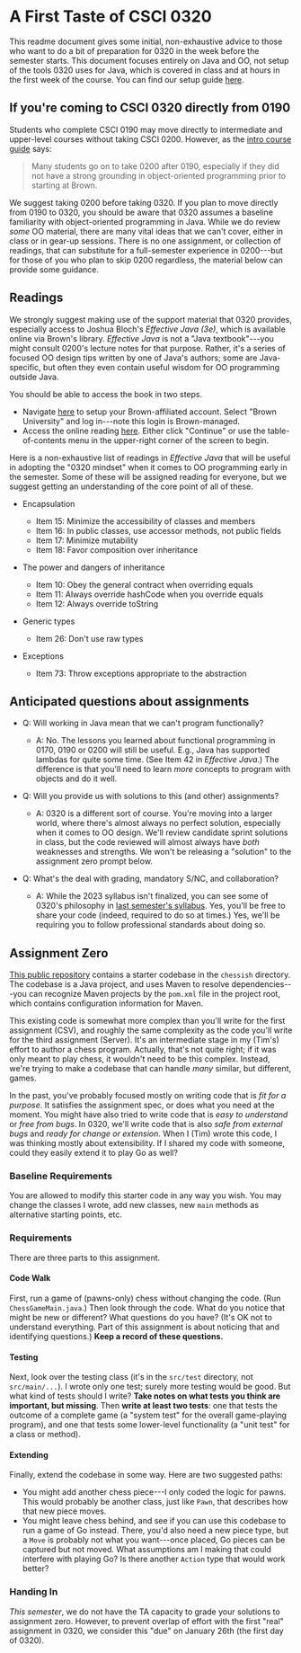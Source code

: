 # A First Taste of CSCI 0320

This readme document gives some initial, non-exhaustive advice to those who want to do a bit of preparation for 0320 in the week before the semester starts. This document focuses entirely on Java and OO, not setup of the tools 0320 uses for Java, which is covered in class and at hours in the first week of the course. You can find our setup guide [here](https://docs.google.com/document/d/1gp96MAm-hyR6Is3EBY_KU8x9EH6p8drkL4NlTvbBTj4). 

## If you're coming to CSCI 0320 directly from 0190

Students who complete CSCI 0190 may move directly to intermediate and upper-level courses without taking CSCI 0200. However, as the [intro course guide](https://cs.brown.edu/degrees/undergrad/whatcourse/) says:

>Many students go on to take 0200 after 0190, especially if they did not have a strong grounding in object-oriented programming prior to starting at Brown.

We suggest taking 0200 before taking 0320. If you plan to move directly from 0190 to 0320, you should be aware that 0320 assumes a baseline familiarity with object-oriented programming in Java. While we do review _some_ OO material, there are many vital ideas that we can't cover, either in class or in gear-up sessions. There is no one assignment, or collection of readings, that can substitute for a full-semester experience in 0200---but for those of you who plan to skip 0200 regardless, the material below can provide some guidance. 

## Readings

We strongly suggest making use of the support material that 0320 provides, especially access to Joshua Bloch's _Effective Java (3e)_, which is available online via Brown's library. _Effective Java_ is not a "Java textbook"---you might consult 0200's lecture notes for that purpose. Rather, it's a series of focused OO design tips written by one of Java's authors; some are Java-specific, but often they even contain useful wisdom for OO programming outside Java. 

You should be able to access the book in two steps. 
* Navigate [here](https://www.oreilly.com/library/view/temporary-access/) to setup your Brown-affiliated account. Select "Brown University" and log in---note this login is Brown-managed.
* Access the online reading [here](https://www.oreilly.com/library/view/effective-java-3rd/9780134686097/). Either click "Continue" or use the table-of-contents menu in the upper-right corner of the screen to begin.

Here is a non-exhaustive list of readings in _Effective Java_ that will be useful in adopting the "0320 mindset" when it comes to OO programming early in the semester. Some of these will be assigned reading for everyone, but we suggest getting an understanding of the core point of all of these.

* Encapsulation 
  * Item 15: Minimize the accessibility of classes and members
  * Item 16: In public classes, use accessor methods, not public fields
  * Item 17: Minimize mutability
  * Item 18: Favor composition over inheritance

* The power and dangers of inheritance
  * Item 10: Obey the general contract when overriding equals
  * Item 11: Always override hashCode when you override equals
  * Item 12: Always override toString

* Generic types
  * Item 26: Don't use raw types

* Exceptions
  * Item 73: Throw exceptions appropriate to the abstraction

## Anticipated questions about assignments

* Q: Will working in Java mean that we can't program functionally?
  * A: No. The lessons you learned about functional programming in 0170, 0190 or 0200 will still be useful. E.g., Java has supported lambdas for quite some time. (See Item 42 in _Effective Java_.) The difference is that you'll need to learn _more_ concepts to program with objects and do it well.

* Q: Will you provide us with solutions to this (and other) assignments?
  * A: 0320 is a different sort of course. You're moving into a larger world, where there's almost always no perfect solution, especially when it comes to OO design. We'll review candidate sprint solutions in class, but the code reviewed will almost always have _both_ weaknesses and strengths. We won't be releasing a "solution" to the assignment zero prompt below.
 
* Q: What's the deal with grading, mandatory S/NC, and collaboration? 
  * A: While the 2023 syllabus isn't finalized, you can see some of 0320's philosophy in [last semester's syllabus](https://docs.google.com/document/d/1EkgvdBmDfqNhp4gPwG2PVys8lqqsrEmQp-9U8IX-DUc). Yes, you'll be free to share your code (indeed, required to do so at times.) Yes, we'll be requiring you to follow professional standards about doing so.

## Assignment Zero

[This public repository](https://github.com/cs0320/assignment-zero) contains a starter codebase in the `chessish` directory. The codebase is a Java project, and uses Maven to resolve dependencies---you can recognize Maven projects by the `pom.xml` file in the project root, which contains configuration information for Maven. 

This existing code is somewhat more complex than you'll write for the first assignment (CSV), and roughly the same complexity as the code you'll write for the third assignment (Server). It's an intermediate stage in my (Tim's) effort to author a chess program. Actually, that's not quite right; if it was only meant to play chess, it wouldn't need to be this complex. Instead, we're trying to make a codebase that can handle _many_ similar, but different, games. 

In the past, you've probably focused mostly on writing code that is _fit for a purpose_. It satisfies the assignment spec, or does what you need at the moment. You might have also tried to write code that is _easy to understand_ or _free from bugs_. In 0320, we'll write code that is also _safe from external bugs_ and _ready for change or extension_. When I (Tim) wrote this code, I was thinking mostly about extensibility. If I shared my code with someone, could they easily extend it to play Go as well? 

### Baseline Requirements

You are allowed to modify this starter code in any way you wish. You may change the classes I wrote, add new classes, new `main` methods as alternative starting points, etc. 

### Requirements

There are three parts to this assignment. 

#### Code Walk

First, run a game of (pawns-only) chess without changing the code. (Run `ChessGameMain.java`.) Then look through the code. What do you notice that might be new or different? What questions do you have? (It's OK not to understand everything. Part of this assignment is about noticing that and identifying questions.) **Keep a record of these questions.**

#### Testing

Next, look over the testing class (it's in the `src/test` directory, not `src/main/...`). I wrote only one test; surely more testing would be good. But what kind of tests should I write? **Take notes on what tests you think are important, but missing**. Then **write at least two tests**: one that tests the outcome of a complete game (a "system test" for the overall game-playing program), and one that tests some lower-level functionality (a "unit test" for a class or method). 

#### Extending 

Finally, extend the codebase in some way. Here are two suggested paths:
* You might add another chess piece---I only coded the logic for pawns. This would probably be another class, just like `Pawn`, that describes how that new piece moves.
* You might leave chess behind, and see if you can use this codebase to run a game of Go instead. There, you'd also need a new piece type, but a `Move` is probably not what you want---once placed, Go pieces can be captured but not moved. What assumptions am I making that could interfere with playing Go? Is there another `Action` type that would work better? 

### Handing In

_This semester_, we do not have the TA capacity to grade your solutions to assignment zero. However, to prevent overlap of effort with the first "real" assignment in 0320, we consider this "due" on January 26th (the first day of 0320).

